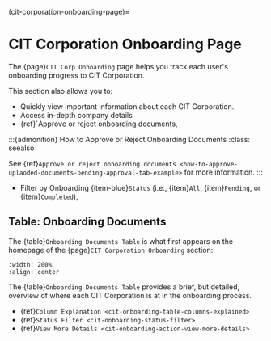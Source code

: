 
(cit-corporation-onboarding-page)=
# CIT Corporation Onboarding Page

The {page}`CIT Corp Onboarding` page helps you track each user's onboarding progress to CIT Corporation.

This section also allows you to:

- Quickly view important information about each CIT Corporation.
- Access in-depth company details
- {ref}`Approve or reject onboarding documents,

:::{admonition} How to Approve or Reject Onboarding Documents
:class: seealso

See {ref}`Approve or reject onboarding documents <how-to-approve-uplaoded-documents-pending-approval-tab-example>` for more information.
:::

- Filter by Onboarding {item-blue}`Status` (i.e., {item}`All`, {item}`Pending`, or {item}`Completed`),

## Table: Onboarding Documents

The {table}`Onboarding Documents Table` is what first appears on the homepage of the {page}`CIT Corporation Onboarding` section:

```{lazyfigure} ../../_static/solo_app/Document/CITCorpOnboarding/cit-corp-onboarding-homepage-table.webp
:width: 200%
:align: center
```

The {table}`Onboarding Documents Table` provides a brief, but detailed, overview of where each CIT Corporation is at in the onboarding process. 

- {ref}`Column Explanation <cit-onboarding-table-columns-explained>`
- {ref}`Status Filter <cit-onboarding-status-filter>`
- {ref}`View More Details <cit-onboarding-action-view-more-details>`



